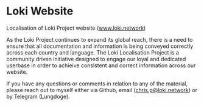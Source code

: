 # Loki Website
Localisation of Loki Project website (www.loki.network)

As the Loki Project continues to expand its global reach, there is a need to ensure that all documentation and information is being conveyed correctly across each country and language. The Loki Localisation Project is a community driven initiative designed to engage  our loyal and dedicated userbase in order to achieive consistent and correct information across our website.

If you have any questions or comments in relation to any of the material, please reach out to myself either via Github, email (chris.p@loki.network) or by Telegram (Lungdoge).
